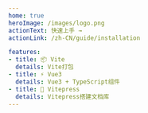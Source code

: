 ```yaml
---
home: true
heroImage: /images/logo.png
actionText: 快速上手 →
actionLink: /zh-CN/guide/installation

features:
- title: 📦 Vite
  details: Vite打包
- title: ⚡️ Vue3
  details: Vue3 + TypeScript组件
- title: 📃 Vitepress
  details: Vitepress搭建文档库
---
```


